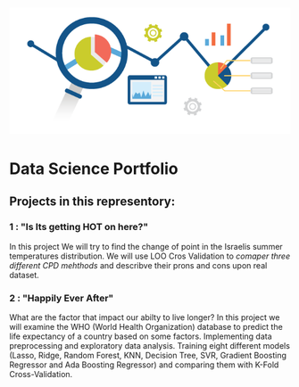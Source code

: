 # <img src="https://github.com/ItayG6454/Data-Science-Portfolio/blob/main/photos/how-to-handle-your-constant-flow-of-google-analytics-data-501894.png">
# Data Science Portfolio
## Projects in this representory:
### 1 : "Is Its getting HOT on here?"  
In this project We will try to find the change of point in the Israelis summer temperatures distribution.
We will use  LOO Cros Validation to *comaper three different CPD mehthods* and describve their prons and cons upon real dataset. 
### 2 : "Happily Ever After"
What are the factor that impact our abilty to live longer?
In this project we will examine the WHO (World Health Organization) database to predict the life expectancy of a country based on some factors. 
Implementing data preprocessing and exploratory data analysis. Training eight different models (Lasso, Ridge, Random Forest, KNN, Decision Tree, SVR, Gradient Boosting Regressor and Ada Boosting Regressor) and comparing them with K-Fold Cross-Validation.



